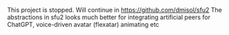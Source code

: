 This project is stopped. Will continue in https://github.com/dmisol/sfu2
The abstractions in sfu2 looks much better for integrating artificial peers for ChatGPT, voice-driven avatar (flexatar) animating etc